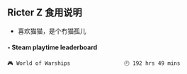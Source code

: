 ## Ricter Z 食用说明
- 喜欢猫猫，是个冇猫孤儿

<!-- steam-box start -->
#### - Steam playtime leaderboard
```text
🎮 World of Warships                 🕘 192 hrs 49 mins
```
<!-- Powered by https://github.com/YouEclipse/steam-box . -->
<!-- steam-box end -->
